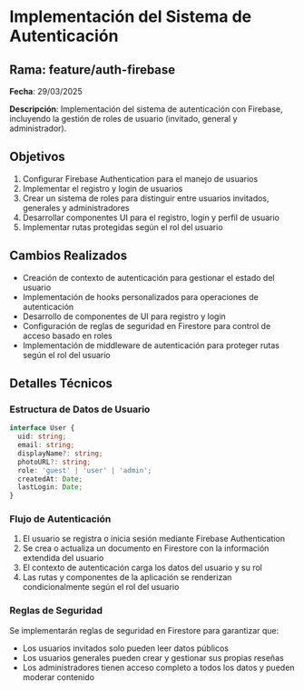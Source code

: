 # Implementación del Sistema de Autenticación

## Rama: feature/auth-firebase

**Fecha**: 29/03/2025

**Descripción**: Implementación del sistema de autenticación con Firebase, incluyendo la gestión de roles de usuario (invitado, general y administrador).

## Objetivos

1. Configurar Firebase Authentication para el manejo de usuarios
2. Implementar el registro y login de usuarios
3. Crear un sistema de roles para distinguir entre usuarios invitados, generales y administradores
4. Desarrollar componentes UI para el registro, login y perfil de usuario
5. Implementar rutas protegidas según el rol del usuario

## Cambios Realizados

- Creación de contexto de autenticación para gestionar el estado del usuario
- Implementación de hooks personalizados para operaciones de autenticación
- Desarrollo de componentes de UI para registro y login
- Configuración de reglas de seguridad en Firestore para control de acceso basado en roles
- Implementación de middleware de autenticación para proteger rutas según el rol del usuario

## Detalles Técnicos

### Estructura de Datos de Usuario

```typescript
interface User {
  uid: string;
  email: string;
  displayName?: string;
  photoURL?: string;
  role: 'guest' | 'user' | 'admin';
  createdAt: Date;
  lastLogin: Date;
}
```

### Flujo de Autenticación

1. El usuario se registra o inicia sesión mediante Firebase Authentication
2. Se crea o actualiza un documento en Firestore con la información extendida del usuario
3. El contexto de autenticación carga los datos del usuario y su rol
4. Las rutas y componentes de la aplicación se renderizan condicionalmente según el rol del usuario

### Reglas de Seguridad

Se implementarán reglas de seguridad en Firestore para garantizar que:

- Los usuarios invitados solo pueden leer datos públicos
- Los usuarios generales pueden crear y gestionar sus propias reseñas
- Los administradores tienen acceso completo a todos los datos y pueden moderar contenido
